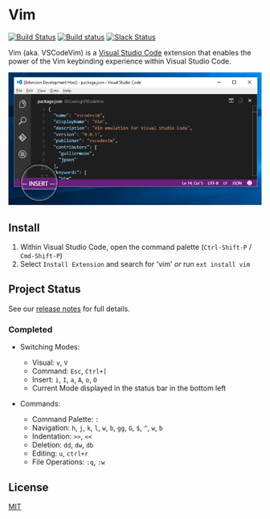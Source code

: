 # Vim

[![Build Status](https://travis-ci.org/VSCodeVim/Vim.svg?branch=master)](https://travis-ci.org/VSCodeVim/Vim) [![Build status](https://ci.appveyor.com/api/projects/status/github/vscodevim/vim?branch=master&svg=true&retina=true)](https://ci.appveyor.com/project/guillermooo/vim/branch/master) [![Slack Status](http://slackin.westus.cloudapp.azure.com/badge.svg)](http://slackin.westus.cloudapp.azure.com)

Vim (aka. VSCodeVim) is a [Visual Studio Code](https://code.visualstudio.com/) extension that enables the power of the Vim keybinding experience within Visual Studio Code. 

![Screenshot](images/screen.png)

## Install

1. Within Visual Studio Code, open the command palette (`Ctrl-Shift-P` / `Cmd-Shift-P`)
2. Select `Install Extension` and search for 'vim' *or* run `ext install vim`

## Project Status

See our [release notes](https://github.com/VSCodeVim/Vim/releases) for full details.

### Completed

* Switching Modes:
    * Visual: `v`, `V`
    * Command: `Esc`, `Ctrl+[`
	* Insert: `i`, `I`, `a`, `A`, `o`, `O`
	* Current Mode displayed in the status bar in the bottom left

* Commands:
	* Command Palette: `:`
	* Navigation: `h`, `j`, `k`, `l`, `w`, `b`, `gg`, `G`, `$`, `^`, `w`, `b`
	* Indentation: `>>`, `<<`
	* Deletion: `dd`, `dw`, `db`
	* Editing: `u`, `ctrl+r`
	* File Operations: `:q`, `:w`

## License

[MIT](LICENSE.txt)
